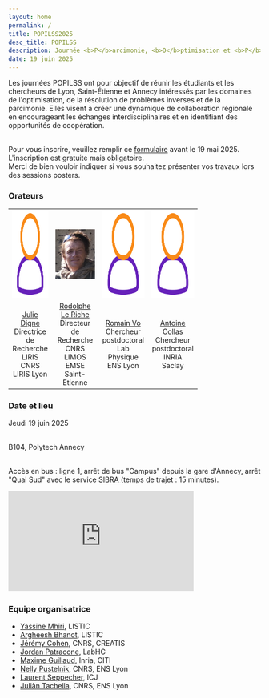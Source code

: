 ```yaml
---
layout: home
permalink: /
title: POPILSS2025
desc_title: POPILSS
description: Journée <b>P</b>arcimonie, <b>O</b>ptimisation et <b>P</b>roblèmes <b>I</b>nverses  <b>L</b>yon <b>S</b>aint-Etienne <b>S</b>avoie
date: 19 juin 2025
---
```



Les journées POPILSS ont pour objectif de réunir les étudiants et les chercheurs de Lyon, Saint-Étienne et Annecy intéressés par les domaines de l'optimisation, de la résolution de problèmes inverses et de la parcimonie. Elles visent à créer une dynamique de collaboration régionale en encourageant les échanges interdisciplinaires et en identifiant des opportunités de coopération.

<br>
Pour vous inscrire, veuillez remplir ce <a href="https://framaforms.org/popilss-registration-1744031809">formulaire</a> avant le 19 mai 2025. L'inscription est gratuite mais obligatoire.<br>
Merci de bien vouloir indiquer si vous souhaitez présenter vos travaux lors des sessions posters.


### Orateurs

<table style="width:75%">
  <tr>
    <td style="text-align:center"><img class="rounded-image" src="assets/img/user.png" height="175" src = "assets/img/speakers/photo_julie.png"></td>
    <td style="text-align:center"><img class="rounded-image" src="assets/img/speakers/rodolphe_le_riche.png"></td>
    <td style="text-align:center"><img class="rounded-image" src="assets/img/user.png" height="175" src = "assets/img/speakers/romain_vo.jpeg"></td>
    <td style="text-align:center"><img class="rounded-image" src="assets/img/user.png" height="175" src = "assets/img/speakers/antoine_collas.jpg"></td>
  </tr>
  <tr>
    <td style="text-align:center"><a href="https://perso.liris.cnrs.fr/julie.digne/">Julie Digne</a> <br>Directrice de Recherche<br>LIRIS<br>CNRS LIRIS Lyon</td>
    <td style="text-align:center"><a href="https://www.emse.fr/~leriche/">Rodolphe Le Riche</a> <br>Directeur de Recherche<br>CNRS LIMOS EMSE Saint-Etienne</td>
    <td style="text-align:center"><a href="https://romainvo.github.io/">Romain Vo</a> <br>Chercheur postdoctoral<br>Lab Physique<br>ENS Lyon</td>
    <td style="text-align:center"><a href="https://www.antoinecollas.fr/">Antoine Collas</a><br>Chercheur postdoctoral<br>INRIA<br>Saclay</td>
  </tr>
</table>



### Date et lieu

<div class="one-third" style="magin-top:5%">

Jeudi 19 juin 2025<br><br>

B104, Polytech Annecy<br><br>

Accès en bus : ligne 1, arrêt de bus "Campus" depuis la gare d'Annecy, arrêt "Quai Sud" avec le service <a href="https://www.sibra.fr/">SIBRA </a> (temps de trajet : 15 minutes). 
 
</div><div class="two-third">
<div class="google-map">
<iframe src="https://www.google.com/maps/embed/v1/place?q=polytech+annecy&key=AIzaSyBFw0Qbyq9zTFTd-tUY6dZWTgaQzuU17R8" width="370" height="200" frameborder="0" style="border:0;" allowfullscreen="" aria-hidden="false" tabindex="0"></iframe>
</div>
</div>

<h3>Equipe organisatrice</h3>

<ul>
  <li><a href="https://y-mhiri.github.io/">Yassine Mhiri</a>, LISTIC</li>
  <li><a href="https://argheesh.github.io/">Argheesh Bhanot</a>, LISTIC</li>
  <li><a href="https://jeremy-e-cohen.jimdofree.com/">Jérémy Cohen</a>, CNRS, CREATIS</li>
  <li><a href="https://jordan-frecon.com/">Jordan Patracone</a>, LabHC</li>
  <li><a href="https://maximeguillaud.github.io/">Maxime Guillaud</a>, Inria, CITI</li>
  <li><a href="http://perso.ens-lyon.fr/nelly.pustelnik/">Nelly Pustelnik</a>, CNRS, ENS Lyon</li>
  <li><a href="http://math.univ-lyon1.fr/~seppecher/">Laurent Seppecher</a>, ICJ</li>
  <li><a href="https://tachella.github.io/">Juliàn Tachella</a>, CNRS, ENS Lyon</li>
</ul>
<br>

